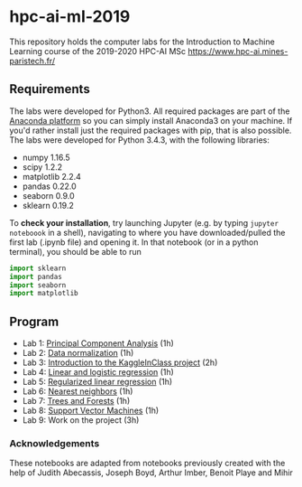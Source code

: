 # hpc-ai-ml-2019
This repository holds the computer labs for the Introduction to Machine Learning course of the 2019-2020 HPC-AI MSc 
https://www.hpc-ai.mines-paristech.fr/

## Requirements
The labs were developed for Python3. All required packages are part of the [Anaconda platform](https://www.anaconda.com/download/) so you can simply install Anaconda3 on your machine. If you'd rather install just the required packages with pip, that is also possible. The labs were developed for Python 3.4.3, with the following libraries:
* numpy 1.16.5
* scipy 1.2.2
* matplotlib 2.2.4
* pandas 0.22.0
* seaborn 0.9.0
* sklearn 0.19.2

To __check your installation__, try launching Jupyter (e.g. by typing `jupyter noteboook` in a shell), navigating to where you have downloaded/pulled the first lab (.ipynb file) and opening it. In that notebook (or in a python terminal), you should be able to run 
  ```python
  import sklearn
  import pandas
  import seaborn
  import matplotlib
  ```

## Program
* Lab 1: [Principal Component Analysis](https://github.com/chagaz/hpc-ai-ml-2019/blob/master/01-PCA.ipynb) (1h)
* Lab 2: [Data normalization](https://github.com/chagaz/hpc-ai-ml-2019/blob/master/02-FeatureProcessing.ipynb) (1h)
* Lab 3: [Introduction to the KaggleInClass project](https://github.com/chagaz/hpc-ai-ml-2019/blob/master/03-ProjectIntro.ipynb) (2h)
* Lab 4: [Linear and logistic regression](https://github.com/chagaz/hpc-ai-ml-2019/blob/master/04-Linear%20and%20logistic%20regressions.ipynb) (1h) 
* Lab 5: [Regularized linear regression](https://github.com/chagaz/hpc-ai-ml-2019/blob/master/05-Regularization.ipynb) (1h) 
* Lab 6: [Nearest neighbors](https://github.com/chagaz/hpc-ai-ml-2019/blob/master/06-NearestNeighbors.ipynb) (1h) 
* Lab 7: [Trees and Forests](https://github.com/chagaz/hpc-ai-ml-2019/blob/master/07-TreesAndForests.ipynb) (1h) 
* Lab 8: [Support Vector Machines](https://github.com/chagaz/hpc-ai-ml-2019/blob/master/08-SVM.ipynb) (1h)
* Lab 9: Work on the project (3h) 


### Acknowledgements
These notebooks are adapted from notebooks previously created with the help of Judith Abecassis, Joseph Boyd, Arthur Imber, Benoit Playe and Mihir 
